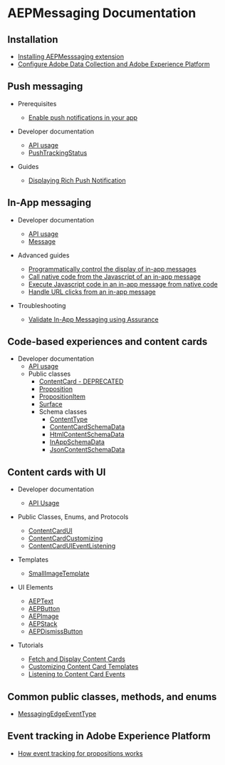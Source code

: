 # AEPMessaging Documentation

## Installation

- [Installing AEPMesssaging extension](./sources/installation/getting-started.md)
- [Configure Adobe Data Collection and Adobe Experience Platform](./sources/shared/prerequisites/edge-and-launch-configuration.md)

## Push messaging

- Prerequisites
  - [Enable push notifications in your app](./sources/push-messaging/prerequisites/enable-push-notifications.md)

- Developer documentation
  - [API usage](./sources/push-messaging/developer-documentation/api-usage.md)
  - [PushTrackingStatus](./sources/push-messaging/developer-documentation/enum-push-tracking-status.md)

- Guides
  - [Displaying Rich Push Notification](./sources/push-messaging/guides/display-rich-push-notification.md)

## In-App messaging

- Developer documentation
  - [API usage](./sources/inapp-messaging/developer-documentation/api-usage.md)
  - [Message](./sources/inapp-messaging/developer-documentation/message.md)

- Advanced guides
  - [Programmatically control the display of in-app messages](./sources/inapp-messaging/advanced-guides/how-to-messaging-delegate.md)
  - [Call native code from the Javascript of an in-app message](./sources/inapp-messaging/advanced-guides/how-to-call-native-from-javascript.md)
  - [Execute Javascript code in an in-app message from native code](./sources/inapp-messaging/advanced-guides/how-to-call-javascript-from-native.md)
  - [Handle URL clicks from an in-app message](./sources/inapp-messaging/advanced-guides/how-to-handle-url-clicks.md)

- Troubleshooting
  - [Validate In-App Messaging using Assurance](./sources/inapp-messaging/troubleshooting/validate-messages-in-griffon.md)

## Code-based experiences and content cards

- Developer documentation
  - [API usage](./sources/propositions/developer-documentation/api-usage.md)
  - Public classes
    - [ContentCard - DEPRECATED](./sources/propositions/developer-documentation/classes/content-card.md)
    - [Proposition](./sources/propositions/developer-documentation/classes/proposition.md)
    - [PropositionItem](./sources/propositions/developer-documentation/classes/proposition-item.md)
    - [Surface](./sources/propositions/developer-documentation/classes/surface.md)
    - Schema classes
      - [ContentType](./sources/propositions/developer-documentation/classes/schemas/content-type.md)
      - [ContentCardSchemaData](./sources/propositions/developer-documentation/classes/schemas/content-card-schema-data.md)
      - [HtmlContentSchemaData](./sources/propositions/developer-documentation/classes/schemas/html-content-schema-data.md)
      - [InAppSchemaData](./sources/propositions/developer-documentation/classes/schemas/inapp-schema-data.md)
      - [JsonContentSchemaData](./sources/propositions/developer-documentation/classes/schemas/json-content-schema-data.md)

## Content cards with UI

- Developer documentation 

    - [API Usage](./sources/content-card-ui/api-usage.md)

- Public Classes, Enums, and Protocols

    - [ContentCardUI](./sources/content-card-ui/public-classes/contentcardui.md)
    - [ContentCardCustomizing](./sources/content-card-ui/public-classes/contentcardcustomizing.md)
    - [ContentCardUIEventListening](./sources/content-card-ui/public-classes/contentcarduieventlistening.md)

- Templates

    - [SmallImageTemplate](./sources/content-card-ui/public-classes/Template/smallimage-template.md)

- UI Elements

    - [AEPText](./sources/content-card-ui/public-classes/UIElements/aeptext.md)
    - [AEPButton](./sources/content-card-ui/public-classes/UIElements/aepbutton.md)
    - [AEPImage](./sources/content-card-ui/public-classes/UIElements/aepimage.md)
    - [AEPStack](./sources/content-card-ui/public-classes/UIElements/aepstack.md)
    - [AEPDismissButton](./sources/content-card-ui/public-classes/UIElements/aepdismissbutton.md)
 
- Tutorials

    - [Fetch and Display Content Cards](./sources/content-card-ui/tutorial/displaying-content-cards.md) 
    - [Customizing Content Card Templates](./sources/content-card-ui/tutorial/customizing-content-card-templates.md)
    - [Listening to Content Card Events](./sources/content-card-ui/tutorial/listening-content-card-events.md)


## Common public classes, methods, and enums

- [MessagingEdgeEventType](./sources/shared/enums/enum-messaging-edge-event-type.md)

## Event tracking in Adobe Experience Platform

- [How event tracking for propositions works](./sources/shared/event-tracking.md)